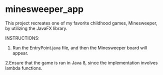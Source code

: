 # minesweeper_app
This project recreates one of my favorite childhood games, Minesweeper, by utilizing the JavaFX library.

INSTRUCTIONS:

1. Run the EntryPoint.java file, and then the Minesweeper board will appear.

2.Ensure that the game is ran in Java 8, since the implementation involves lambda functions.
